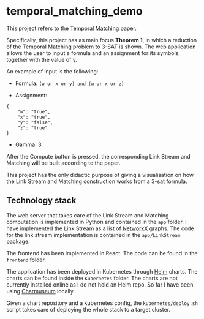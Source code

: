 # temporal_matching_demo

This project refers to the [Temporal Matching paper](https://arxiv.org/abs/1812.08615).

Specifically, this project has as main focus **Theorem 1**, in which a reduction of the Temporal Matching problem to 3-SAT is shown.
The web application allows the user to input a formula and an assignment for its symbols, together with the value of γ.

An example of input is the following:

- Formula: `(w or x or y) and (w or x or z)`

- Assignment: 

```
{
    "w": "true",
    "x": "true",
    "y": "false",
    "z": "true"
}
```

- Gamma: 3

After the Compute button is pressed, the corresponding Link Stream and Matching will be built according to the paper.

This project has the only didactic purpose of giving a visualisation on how the Link Stream and Matching construction works from a 3-sat formula.

## Technology stack

The web server that takes care of the Link Stream and Matching computation is implemented in Python and contained in the `app` folder.
I have implemented the Link Stream as a list of [NetworkX](https://networkx.org/) graphs. The code for the link stream implementation is contained in the `app/LinkStream` package.

The frontend has been implemented in React. The code can be found in the `frontend` folder.

The application has been deployed in Kubernetes through [Helm](https://helm.sh/) charts.
The charts can be found inside the `Kubernetes` folder.
The charts are not currently installed online as I do not hold an Helm repo.
So far I have been using [Charmuseum](https://chartmuseum.com/#Instructions) locally.

Given a chart repository and a kubernetes config, the `kubernetes/deploy.sh` script takes care of deploying the whole stack to a target cluster.
